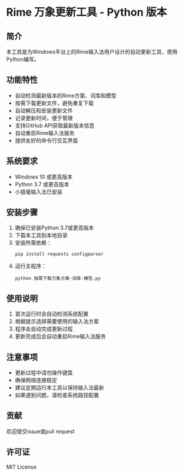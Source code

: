 # Rime 万象更新工具 - Python 版本

## 简介

本工具是为Windows平台上的Rime输入法用户设计的自动更新工具，使用Python编写。

## 功能特性

- 自动检测最新版本的Rime方案、词库和模型
- 按需下载更新文件，避免重复下载
- 自动解压和安装更新文件
- 记录更新时间，便于管理
- 支持GitHub API获取最新版本信息
- 自动重启Rime输入法服务
- 提供友好的命令行交互界面

## 系统要求

- Windows 10 或更高版本
- Python 3.7 或更高版本
- 小狼毫输入法已安装

## 安装步骤

1. 确保已安装Python 3.7或更高版本
2. 下载本工具到本地目录
3. 安装所需依赖：
   ```
   pip install requests configparser
   ```
4. 运行主程序：
   ```
   python 按需下载万象方案-词库-模型.py
   ```

## 使用说明

1. 首次运行时会自动检测系统配置
2. 根据提示选择需要使用的输入法方案
3. 程序会自动完成更新过程
4. 更新完成后会自动重启Rime输入法服务

## 注意事项

- 更新过程中请勿操作键盘
- 确保网络连接稳定
- 建议定期运行本工具以保持输入法最新
- 如果遇到问题，请检查系统路径配置

## 贡献

欢迎提交issue或pull request

## 许可证

MIT License
